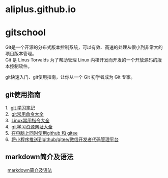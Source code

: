 # aliplus.github.io
# gitschool

Git是一个开源的分布式版本控制系统，可以有效、高速的处理从很小到非常大的项目版本管理。  
Git 是 Linus Torvalds 为了帮助管理 Linux 内核开发而开发的一个开放源码的版本控制软件。  

git快速入门、git使用指南，让你从一个 Git 初学者成为 Git 专家。  

## git使用指南  
1.&ensp;[git 学习笔记](https://github.com/aliplus/gitschool/blob/master/gitnotes.txt)  
2.&ensp;[git常用命令大全](https://github.com/aliplus/gitschool/blob/master/git-command.txt)   
3.&ensp;[Linux常用指令大全](https://github.com/aliplus/gitschool/blob/master/linux-command.txt)  
4.&ensp;[git学习资源网址大全](https://github.com/aliplus/gitschool/blob/master/git-url.txt)  
5.&ensp;[在电脑上同时使用github 和 gitee](https://github.com/aliplus/gitschool/blob/master/git-github_gitee.txt)  
6.&ensp;[将小程序推送到github/gitee/微信开发者代码管理平台](https://github.com/aliplus/gitschool/blob/master/git-miniProgram.txt)  

## markdown简介及语法  

&ensp;[markdown简介及语法](https://github.com/aliplus/gitschool/blob/master/markdown.txt)

